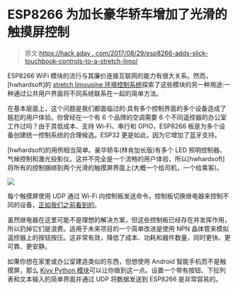 # ESP8266 为加长豪华轿车增加了光滑的触摸屏控制

> 原文:[https://hack aday . com/2017/08/29/esp8266-adds-slick-touchbook-controls-to-a-stretch-limo/](https://hackaday.com/2017/08/29/esp8266-adds-slick-touchscreen-controls-to-a-stretch-limo/)

ESP8266 WiFi 模块的流行与其廉价连接互联网的能力有很大关系。然而，[hwhardsoft]的 [stretch limousine 环境控制系统](http://hackaday.io/project/26879-esp8266-controlled-stretch-limousine)探索了这些模块的另一种用途:一种通过公共用户界面将不同系统联系在一起的简单方法。

在基本层面上，这个问题是我们都面临过的:具有多个控制界面的多个设备造成了尴尬的用户体验。你曾经在一个有 6 个品牌的空调需要 6 个不同遥控器的办公室工作过吗？由于其低成本、支持 Wi-Fi、串行和 GPIO，ESP8266 板是为多个设备创建统一控制系统的合理候选。ESP32 更是如此，因为它增加了蓝牙支持。

[hwhardsoft]的用例相当简单。豪华轿车(林肯加长版)有多个 LED 照明控制器、气候控制和激光投影仪。这并不完全是一个流畅的用户体验，所以[hwhardsoft]将所有的控制捆绑到两个光滑的触摸屏界面上(大概一个给司机，一个给乘客)。

![](../Images/5ca51ed94ba93bb42f7500b319205033.png)

每个触摸屏使用 UDP 通过 Wi-Fi 向控制板发送命令，控制板切换继电器来控制不同的设备，[正如我们之前看到的](http://hackaday.com/2017/06/04/esp8266-mqtt-remote-gate-entry/)。

虽然继电器在这里可能不是理想的解决方案，但这些控制板已经存在并发挥作用，所以扔掉它们是浪费。适用于未来项目的一个简单改进是使用 NPN 晶体管来模拟遥控器上的按钮按压。这非常有效，降低了成本、功耗和器件数量，同时更快、更可靠、更安静。

如果你想在家里或办公室建造类似的东西，但想使用 Android 智能手机而不是触摸屏，那么 [Kivy Python 模块](http://kivy.org)可以让你做到这一点。设置一个带有按钮、下拉列表和文本输入的简单界面并通过 UDP 将数据发送到 ESP8266 是非常容易的。